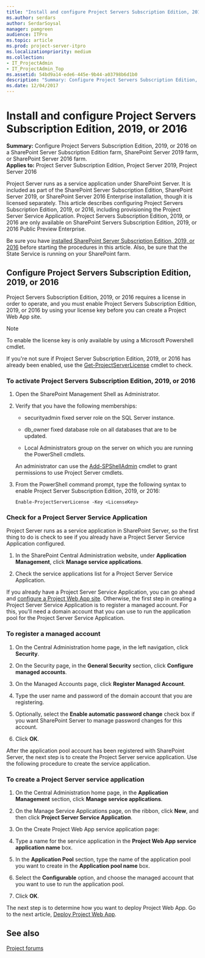 ```yaml
---
title: "Install and configure Project Servers Subscription Edition, 2019, or 2016"
ms.author: serdars
author: SerdarSoysal
manager: pamgreen
audience: ITPro
ms.topic: article
ms.prod: project-server-itpro
ms.localizationpriority: medium
ms.collection:
- IT_ProjectAdmin
- IT_ProjectAdmin_Top
ms.assetid: 54bd9a14-ede6-445e-9b44-a03798b6d1b0
description: "Summary: Configure Project Servers Subscription Edition, 2019, or 2016 on a SharePoint Server farm."
ms.date: 12/04/2017
---
```


# Install and configure Project Servers Subscription Edition, 2019, or 2016
 
 **Summary:** Configure Project Servers Subscription Edition, 2019, or 2016 on a SharePoint Server Subscription Edition farm, SharePoint Server 2019 farm, or SharePoint Server 2016 farm.<br/>
**Applies to:** Project Server Subscription Edition, Project Server 2019, Project Server 2016
  
Project Server runs as a service application under SharePoint Server. It is included as part of the SharePoint Server Subscription Edition, SharePoint Server 2019, or SharePoint Server 2016 Enterprise installation, though it is licensed separately. This article describes configuring Project Servers Subscription Edition, 2019, or 2016, including provisioning the Project Server Service Application. Project Servers Subscription Edition, 2019, or 2016 are only available on SharePoint Servers Subscription Edition, 2019, or 2016 Public Preview Enterprise.

Be sure you have [installed SharePoint Server Subscription Edition, 2019, or 2016](/sharepoint/install/install-for-sharepoint-server-2016) before starting the procedures in this article. Also, be sure that the State Service is running on your SharePoint farm.

## Configure Project Servers Subscription Edition, 2019, or 2016

Project Servers Subscription Edition, 2019, or 2016 requires a license in order to operate, and you must enable Project Servers Subscription Edition, 2019, or 2016 by using your license key before you can create a Project Web App site.

> [!NOTE]
> To enable the license key is only available by using a Microsoft Powershell cmdlet. 

If you're not sure if Project Server Subscription Edition, 2019, or 2016 has already been enabled, use the [Get-ProjectServerLicense](/powershell/module/sharepoint-server/get-projectserverlicense) cmdlet to check.

### To activate Project Servers Subscription Edition, 2019, or 2016

1. Open the SharePoint Management Shell as Administrator.

2. Verify that you have the following memberships:

    - securityadmin fixed server role on the SQL Server instance.

    - db_owner fixed database role on all databases that are to be updated.

    - Local Administrators group on the server on which you are running the PowerShell cmdlets.

    An administrator can use the [Add-SPShellAdmin](/powershell/module/sharepoint-server/Add-SPShellAdmin) cmdlet to grant permissions to use Project Server cmdlets.

3. From the PowerShell command prompt, type the following syntax to enable Project Server Subscription Edition, 2019, or 2016:

   ```
   Enable-ProjectServerLicense -Key <LicenseKey>
   ```

### Check for a Project Server Service Application

Project Server runs as a service application in SharePoint Server, so the first thing to do is check to see if you already have a Project Server Service Application configured.

1. In the SharePoint Central Administration website, under **Application Management**, click **Manage service applications**.

2. Check the service applications list for a Project Server Service Application.

If you already have a Project Server Service Application, you can go ahead and [configure a Project Web App site](deploy-project-web-app.md). Otherwise, the first step in creating a Project Server Service Application is to register a managed account. For this, you'll need a domain account that you can use to run the application pool for the Project Server Service Application.

### To register a managed account

1. On the Central Administration home page, in the left navigation, click **Security**.

2. On the Security page, in the **General Security** section, click **Configure managed accounts**.

3. On the Managed Accounts page, click **Register Managed Account**.

4. Type the user name and password of the domain account that you are registering.

5. Optionally, select the **Enable automatic password change** check box if you want SharePoint Server to manage password changes for this account.

6. Click **OK**.

After the application pool account has been registered with SharePoint Server, the next step is to create the Project Server service application. Use the following procedure to create the service application.

### To create a Project Server service application

1. On the Central Administration home page, in the **Application Management** section, click **Manage service applications**.

2. On the Manage Service Applications page, on the ribbon, click **New**, and then click **Project Server Service Application**.

3. On the Create Project Web App service application page:

1. Type a name for the service application in the **Project Web App service application name** box.

2. In the **Application Pool** section, type the name of the application pool you want to create in the **Application pool name** box.

3. Select the **Configurable** option, and choose the managed account that you want to use to run the application pool.

4. Click **OK**.

The next step is to determine how you want to deploy Project Web App. Go to the next article, [Deploy Project Web App](deploy-project-web-app.md).

## See also

[Project forums](https://social.technet.microsoft.com/Forums/en-US/category/project)